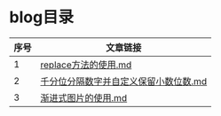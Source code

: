 # blog目录

序号|文章链接
-----|-------
1|[replace方法的使用.md](https://github.com/WangQiangrong/blog/blob/master/replace%E6%96%B9%E6%B3%95%E7%9A%84%E4%BD%BF%E7%94%A8.md)
2|[千分位分隔数字并自定义保留小数位数.md](https://github.com/WangQiangrong/blog/blob/master/%E5%8D%83%E5%88%86%E4%BD%8D%E5%88%86%E9%9A%94%E6%95%B0%E5%AD%97%E5%B9%B6%E8%87%AA%E5%AE%9A%E4%B9%89%E4%BF%9D%E7%95%99%E5%B0%8F%E6%95%B0%E4%BD%8D%E6%95%B0.md)
3|[渐进式图片的使用.md](https://github.com/WangQiangrong/blog/blob/master/%E6%B8%90%E8%BF%9B%E5%BC%8F%E5%9B%BE%E7%89%87%E7%9A%84%E4%BD%BF%E7%94%A8.md)
